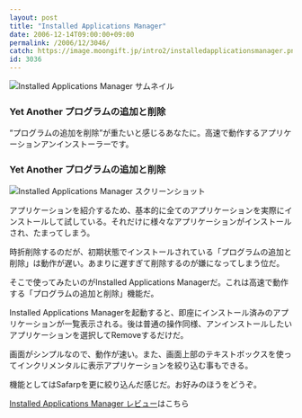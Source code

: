 ```yaml
---
layout: post
title: "Installed Applications Manager"
date: 2006-12-14T09:00:00+09:00
permalink: /2006/12/3046/
catch: https://image.moongift.jp/intro2/installedapplicationsmanager.png
id: 3036
---
```

 ![Installed Applications Manager サムネイル](https://image.moongift.jp/intro2/installedapplicationsmanager.t.png "Installed Applications Manager サムネイル")
  

### Yet Another プログラムの追加と削除
  
“プログラムの追加を削除”が重たいと感じるあなたに。高速で動作するアプリケーションアンインストーラーです。  
<!--more-->  

### Yet Another プログラムの追加と削除
  

![Installed Applications Manager スクリーンショット](https://image.moongift.jp/intro2/installedapplicationsmanager.png "Installed Applications Manager スクリーンショット")

  

アプリケーションを紹介するため、基本的に全てのアプリケーションを実際にインストールして試している。それだけに様々なアプリケーションがインストールされ、たまってしまう。

  

時折削除するのだが、初期状態でインストールされている「プログラムの追加と削除」は動作が遅い。あまりに遅すぎて削除するのが嫌になってしまう位だ。

  

そこで使ってみたいのがInstalled Applications Managerだ。これは高速で動作する「プログラムの追加と削除」機能だ。

  

Installed Applications Managerを起動すると、即座にインストール済みのアプリケーションが一覧表示される。後は普通の操作同様、アンインストールしたいアプリケーションを選択してRemoveするだけだ。

  

画面がシンプルなので、動作が速い。また、画面上部のテキストボックスを使ってインクリメンタルに表示アプリケーションを絞り込む事もできる。

  

機能としてはSafarpを更に絞り込んだ感じだ。お好みのほうをどうぞ。

  

[Installed Applications Manager レビュー](http://oss.moongift.jp/review/i-3057.html)はこちら

